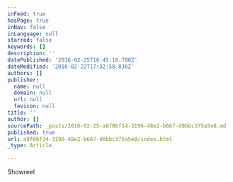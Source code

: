 ```yaml
---
inFeed: true
hasPage: true
inNav: false
inLanguage: null
starred: false
keywords: []
description: ''
datePublished: '2016-02-25T16:45:16.708Z'
dateModified: '2016-02-22T17:32:58.836Z'
authors: []
publisher:
  name: null
  domain: null
  url: null
  favicon: null
title: ''
author: []
sourcePath: _posts/2016-02-25-a8f0bf34-3196-48e2-b667-d0bbc375a5e8.md
published: true
url: a8f0bf34-3196-48e2-b667-d0bbc375a5e8/index.html
_type: Article

---
```

Showreel